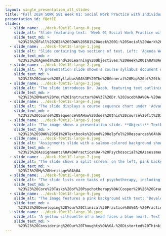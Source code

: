 ```yaml
---
layout: single_presentation_all_slides
title: "Fall 2024 SOWK 581 Week 01: Social Work Practice with Individuals, Families, & Groups"
presentation_id: fQet1E
slides:
  - slide_name: ../deck-fQet1E-large-0.jpeg
    slide_alt: "Slide featuring text: 'Week 01 Social Work Practice with Individuals, Families & Groups.' It mentions 'Jacob Campbell, Ph.D. LICSW at Heritage University.' The background is pink and yellow."
    slide_text_md: >
      %23%23%20Fall%202024%20SOWK%20581%20Week%2001:%20Social%20Work%20Practice%20with%20Individuals,%20Families,%20%26%20Groups%0A%0Atitle:%20Fall%202024%20SOWK%20581%20Week%2001:%20Social%20Work%20Practice%20with%20Individuals,%20Families,%20%26%20Groups%0Adate:%202024-08-24%2008:00:00%0Alocation:%20Heritage%20University%0Atags:%0A%20%20-%20Heritage%20University%0A%20%20-%20MSW%20Program%0A%20%20-%20SOWK%20581%0Apresentation_video:%20%0Adescription:%20%3E%0AWelcome%20to%20the%20first%20official%20week%20of%20your%20MSW%20program%20and%20SOWK%20581.%20This%20class%20is%20one%20of%20the%20more%20clinically%20focused%20classes%20you%20will%20take,%20and%20I%20look%20forward%20to%20learning%20and%20growing%20together.%20Each%20week,%20you%20will%20have%20asynchronous%20learning%20tasks%20to%20engage%20in.%20Every%20other%20week,%20we%20will%20also%20meet%20in%20person%20to%20practice%20skills.%20For%20the%20first%20week,%20you%20will%20consider%20clinical%20practice%20skills%20definitionally%20and%20related%20to%20the%20National%20Association%20of%20Social%20Workers%20(NASW)%20standards%20of%20clinical%20practice.%0A%0ADuring%20our%20in-person%20session,%20the%20following%20is%20the%20agenda:%0A%0A-%20Getting%20settled%20into%20the%20class%0A-%20Reviewing%20the%20syllabus%0A-%20Setting%20our%20focus%20on%20clinical%20practice%0A-%20Scholarship%0A%0AThe%20learning%20objectives%20this%20week%20include:%0A%0A-%20Students%20will%20gain%20an%20overview%20knowledge%20of%20what%20this%20course%20will%20look%20like,%20the%20assignments%20used%20to%20facilitate%20learning%20and%20demonstrate%20competency,%20and%20what%20to%20expect%20this%20semester%0A-%20Students%20will%20self-reflect%20and%20examine%20their%20own%20beliefs%20and%20ideas%20around%20clinical%20practice%0A-%20Students%20will%20gain%20knowledge%20and%20awareness%20regarding%20definitions%20of%20clinical%20practice%20and%20related%20social%20worker%20standards%0A-%20Students%20will%20be%20able%20to%20analyze%20the%20concept%20of%20impostor%20syndrome%20and%20its%20impact%20on%20new%20clinicians%0A%0A
  - slide_name: ../deck-fQet1E-large-1.jpeg
    slide_alt: "Slide containing two sections of text. Left: 'Agenda Week 01' lists:- Getting settled into the class- Reviewing the syllabus- Setting our focus on clinical practice- ScholarshipRight: 'Learning Objectives' lists:- Overview of course and expectations- Self-reflection on clinical practice beliefs- Knowledge of clinical practice standards- Analysis of impostor syndrome’s impact on clinicians."
    slide_text_md: >
      %23%23%20Agenda%20and%20Learning%20Objectives:%20Week%2001%0A%0AAgenda%0A-%20Getting%20settled%20into%20the%20class%0A-%20Reviewing%20the%20syllabus%0A-%20Setting%20our%20focus%20on%20clinical%20practice%0A-%20Scholarship%0A%0ALearning%20Objectives%0A-%20Students%20will%20gain%20an%20overview%20of%20this%20course,%20the%20assignments%20used%20to%20facilitate%20learning%20and%20demonstrate%20competency,%20and%20what%20to%20expect%20this%20semester.%0A-%20Students%20will%20self-reflect%20and%20examine%20their%20own%20beliefs%20and%20ideas%20around%20clinical%20practice.%0A-%20Students%20will%20gain%20knowledge%20and%20awareness%20regarding%20clinical%20practice%20definitions%20and%20related%20social%20worker%20standards.%0A-%20Students%20will%20be%20able%20to%20analyze%20the%20concept%20of%20impostor%20syndrome%20and%20its%20impact%20on%20new%20clinicians.%0A%0A
  - slide_name: ../deck-fQet1E-large-2.jpeg
    slide_alt: "A presentation slide shows a course syllabus document on the right, featuring 'Heritage University' and course details. On the left, text reads: 'Course Syllabus: The General Map of this Class.'"
    slide_text_md: >
      %23%23%20Course%20Syllabus%0A%3E%20The%20General%20Map%20of%20this%20Class%0A%0A%0A
  - slide_name: ../deck-fQet1E-large-3.jpeg
    slide_alt: "The slide introduces Dr. Jacob, featuring text outlining his work, teaching experience, research interests, associate professorship, and contact info. A portrait shows him standing outside a building."
    slide_text_md: >
      %23%23%20Meet%20Your%20Instructor%0A%3E%20Dr.%20Jacob%0A%0A-%20Work%20and%20teaching%20experience%0A-%20Research%20and%20population%20interests%0A-%20Associate%20professorship%0A-%20Contact%20practices%20and%20office%20hours%0A%0A
  - slide_name: ../deck-fQet1E-large-4.jpeg
    slide_alt: "The slide displays a course sequence chart under 'Advanced Standing (34 credits)' with three columns for Fall, Spring, and Summer semesters, detailing course names and credits. On the left, text asks, 'How does this course fit in your advanced standing sequence?'"
    slide_text_md: >
      %23%23%20Course%20Sequence%0AHow%20does%20this%20course%20fit%20in%20your%20advanced%20standing%20sequence%0A%0A
  - slide_name: ../deck-fQet1E-large-5.jpeg
    slide_alt: "The image shows a presentation slide. **Object:** Textbooks and resources. **Action:** Displayed as reference materials. **Context:** Labels 'SOWK 581 TEXTBOOKS' and 'Helpful Resources' with images of 'Clinical Social Work Practice,' 'DSM-5-TR,' and guides for 'Native Americans' and 'Latinx/Hispanic.'"
    slide_text_md: >
      %23%23%20SOWK%20581%20Textbooks%20and%20Helpful%20Resources%0A%0A
  - slide_name: ../deck-fQet1E-large-6.jpeg
    slide_alt: "Assignments slide with a salmon-colored background showing text boxes listing tasks with deadlines. Text includes:- **Case Study:** “Documenting Direct Service Implementation at the Micro, Mezzo, and Macro with a Real-Life Client”  - **Practice:**   - “Psychosocial Assessment 10/06/24”  - “Intervention Plan Presentation 10/20/24”  - “Case Study Paper 12/08/24”- **Online:**   - “Weekly online discussion forums Fridays”  - “Reading quizzes Fridays”- **In-Person:**   - “In Class Participation/Engagement Seven Times”"
    slide_text_md: >
      %23%23%20Assignments%0A%0APractice%0A-%20Psychosocial%20Assessment%0A-%20Intervention%20Plan%20Presentation%0A-%20Case%20Study%20Paper%0A%0AOnline%0A-%20Weekly%20online%20discussion%20forums%0A-%20Reading%20quizzes%0A%0AIn-Class%0AIn%20Class%20Participation/Engagement%0A%0A
  - slide_name: ../deck-fQet1E-large-7.jpeg
    slide_alt: "The slide shows a split screen: on the left, pink background with the text 'My Heritage'; on the right, a webpage titled 'Cyber Security 101' for a course on social work practices with individuals, families, and groups."
    slide_text_md: >
      %23%23%20My%20Heritage%0A%0A
  - slide_name: ../deck-fQet1E-large-8.jpeg
    slide_alt: "The slide lists core tasks of psychotherapy, including developing alliances, educating clients, nurturing hope, facilitating coping skills, reconsidering beliefs, nurturing mastery, and relapse prevention. It prompts reflection on definition, importance, and implementation."
    slide_text_md: >
      %23%23%20Core%20Tasks%20of%20Psychotherapy%0A(Cooper%20%26%20Granucci%20Lesser,%202021)%0A%0A-%20Develop%20a%20therapeutic%20alliance%0A-%20Educate%20clients%0A-%20Nurture%20clients%E2%80%99%20hope%0A-%20Facilitate%20development%20of%20coping%20skills%0A-%20Help%20clients%20reconsider%20their%20beliefs%20about%20self/world%0A-%20Nurture%20clients%E2%80%99%20sense%20of%20mastery%0A-%20Conduct%20relapse%20prevention.%0A%0AHow%20would%20you%20define%20this%3F%20Why%20is%20it%20important%3F%20What%20might%20the%20implementation%20look%20like%3F%0A%0A
  - slide_name: ../deck-fQet1E-large-9.jpeg
    slide_alt: "The image features a pink background with text: 'Developing Your Clinical Practice.' Icons and phrases include: 'Practice Here' (arrow to 'competence'), 'Work on Specific Skills,' 'Recognizing Imposter Syndrome,' 'Do,' 'Evaluate,' 'Take Note,' and 'Seek Feedback.'"
    slide_text_md: >
      %23%23%20Developing%20Your%20Clinical%20Practice%0A%0A-%20Practice%20at%20the%20edge%20of%20your%20competence%0A-%20Work%20on%20specific%20skills%0A-%20Recognizing%20Imposter%20Syndrome%0A-%20Take%20note%0A-%20Do,%20evaluate,%20do%20evaluate%0A-%20Seek%20feedback%0A%0A
  - slide_name: ../deck-fQet1E-large-10.jpeg
    slide_alt: "A yellow silhouette of a head faces a blue heart. Text above reads, 'Considering Our Thoughts'. The background is light pink, suggesting a contemplative theme or connection between mind and emotion."
    slide_text_md: >
      %23%23%20Considering%20Our%20Thoughts%0A%0A-%20Distorted%20Thinking%0A-%20All%20or%20nothing%20thinking%0A-%20Labeling%0A-%20Overgeneralizing%0A-%20Assuming%0A-%20Emotional%20reasoning%0A-%20Dwelling%20on%20the%20negative%0A-%20Rejecting%20the%20positive%0A-%20Making%20unfavorable%20comparisons%0A-%20Shoulds,%20oughts,%20and%20musts%0A-%20Catastrophising%0A-%20Personalizing%0A-%20Blaming%0A
---
```


